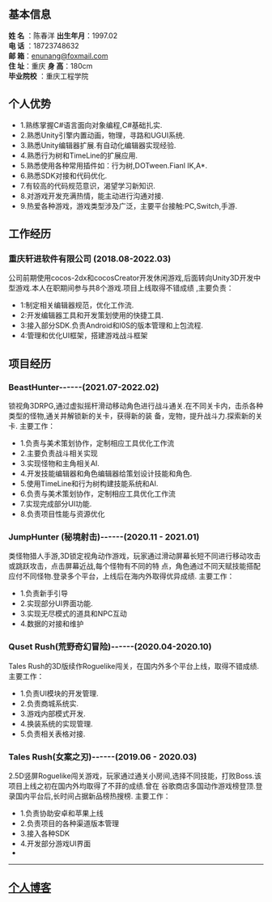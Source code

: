 ## 基本信息
**姓 名**  ：陈春洋
**出生年月**：1997.02   
**电 话**  ：18723748632     
**邮 箱**：enunang@foxmail.com    
**住 址**：重庆
**身 高**：180cm    
**毕业院校**  ：重庆工程学院 

## 个人优势
+ 1.熟练掌握C#语言面向对象编程,C#基础扎实.
+ 2.熟悉Unity引擎内置动画，物理，寻路和UGUI系统.
+ 3.熟悉Unity编辑器扩展.有自动化编辑器实现经验.
+ 4.熟悉行为树和TimeLine的扩展应用.
+ 5.熟悉使用各种常用插件如：行为树,DOTween.Fianl IK,A*.
+ 6.熟悉SDK对接和代码优化.
+ 7.有较高的代码规范意识，渴望学习新知识.
+ 8.对游戏开发充满热情，能主动进行沟通对接.
+ 9.热爱各种游戏，游戏类型涉及广泛，主要平台接触:PC,Switch,手游.

## 工作经历
### 重庆轩进软件有限公司 (2018.08-2022.03)
公司前期使用cocos-2dx和cocosCreator开发休闲游戏,后面转向Unity3D开发中型游戏.本人在职期间参与共8个游戏.项目上线取得不错成绩 ,主要负责：
+ 1:制定相关编辑器规范，优化工作流.
+ 2:开发编辑器工具和开发策划使用的快捷工具.
+ 3:接入部分SDK.负责Android和I0S的版本管理和上包流程.
+ 4:管理和优化UI框架，搭建游戏战斗框架

## 项目经历
### BeastHunter------(2021.07-2022.02)

锁视角3DRPG,通过虚拟摇杆滑动移动角色进行战斗通关.在不同关卡内，击杀各种类型的怪物,通关并解锁新的关卡，获得新的装 备，宠物，提升战斗力.探索新的关卡.
主要工作：
+ 1.负责与美术策划协作，定制相应工具优化工作流
+ 2.主要负责战斗相关实现
+ 3.实现怪物和主角相关AI.
+ 4.开发技能编辑器和角色编辑器给策划设计技能和角色.
+ 5.使用TimeLine和行为树构建技能系统和AI.
+ 6.负责与美术策划协作，定制相应工具优化工作流
+ 7.实现完成部分UI功能.
+ 8.负责项目性能与资源优化

### JumpHunter (秘境射击)------(2020.11 - 2021.01)

类怪物猎人手游,3D锁定视角动作游戏，玩家通过滑动屏幕长短不同进行移动攻击或跳跃攻击，点击屏幕近战,每个怪物有不同的特 点，角色通过不同天赋技能搭配应付不同怪物.登录多个平台，上线后在海内外取得优异成绩.
主要工作：
+ 1.负责新手引导
+ 2.实现部分UI界面功能.
+ 3.实现无尽模式的道具和NPC互动
+ 4.数据的对接和维护

### Quset Rush(荒野奇幻冒险)------(2020.04-2020.10)

Tales Rush的3D版续作Roguelike闯关，在国内外多个平台上线，取得不错成绩.
主要工作：
+ 1.负责UI模块的开发管理.
+ 2.负责商城系统实.
+ 3.游戏内部模式开发.
+ 4.换装系统的实现管理.
+ 5.负责相关表格对接.

### Tales Rush(女案之刃)------(2019.06 - 2020.03)

2.5D竖屏Roguelike闯关游戏，玩家通过通关小房间,选择不同技能，打败Boss.该项目上线之初在国内外均取得了不菲的成绩.曾在 谷歌商店多国动作游戏榜登顶.登录国内平台后,长时间占据新品榜热搜榜.
主要工作：
+ 1.负责协助安卓和苹果上线
+ 2.负责项目的各种渠道版本管理
+ 3.接入各种SDK
+ 4.开发部分游戏UI界面
+ 
---
## [个人博客](https://www.cnblogs.com/Crazyfengyi/)
